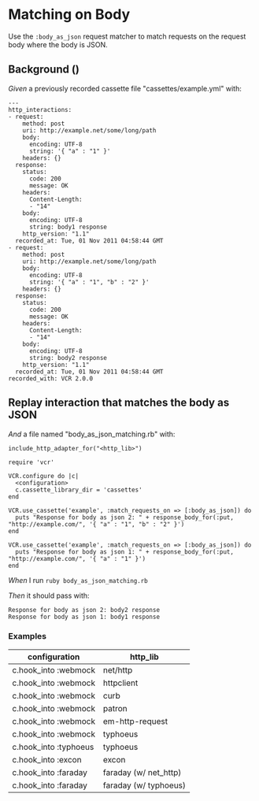 # Matching on Body

Use the `:body_as_json` request matcher to match requests on the request body where the body is JSON.

## Background ()

_Given_ a previously recorded cassette file "cassettes/example.yml" with:

```
---
http_interactions:
- request:
    method: post
    uri: http://example.net/some/long/path
    body:
      encoding: UTF-8
      string: '{ "a" : "1" }'
    headers: {}
  response:
    status:
      code: 200
      message: OK
    headers:
      Content-Length:
      - "14"
    body:
      encoding: UTF-8
      string: body1 response
    http_version: "1.1"
  recorded_at: Tue, 01 Nov 2011 04:58:44 GMT
- request:
    method: post
    uri: http://example.net/some/long/path
    body:
      encoding: UTF-8
      string: '{ "a" : "1", "b" : "2" }'
    headers: {}
  response:
    status:
      code: 200
      message: OK
    headers:
      Content-Length:
      - "14"
    body:
      encoding: UTF-8
      string: body2 response
    http_version: "1.1"
  recorded_at: Tue, 01 Nov 2011 04:58:44 GMT
recorded_with: VCR 2.0.0
```

## Replay interaction that matches the body as JSON

_And_ a file named "body_as_json_matching.rb" with:

```
include_http_adapter_for("<http_lib>")

require 'vcr'

VCR.configure do |c|
  <configuration>
  c.cassette_library_dir = 'cassettes'
end

VCR.use_cassette('example', :match_requests_on => [:body_as_json]) do
  puts "Response for body as json 2: " + response_body_for(:put, "http://example.com/", '{ "a" : "1", "b" : "2" }')
end

VCR.use_cassette('example', :match_requests_on => [:body_as_json]) do
  puts "Response for body as json 1: " + response_body_for(:put, "http://example.com/", '{ "a" : "1" }')
end
```

_When_ I run `ruby body_as_json_matching.rb`

_Then_ it should pass with:

```
Response for body as json 2: body2 response
Response for body as json 1: body1 response
```

### Examples

| configuration         | http_lib              |
|-----------------------|-----------------------|
| c.hook_into :webmock  | net/http              |
| c.hook_into :webmock  | httpclient            |
| c.hook_into :webmock  | curb                  |
| c.hook_into :webmock  | patron                |
| c.hook_into :webmock  | em-http-request       |
| c.hook_into :webmock  | typhoeus              |
| c.hook_into :typhoeus | typhoeus              |
| c.hook_into :excon    | excon                 |
| c.hook_into :faraday  | faraday (w/ net_http) |
| c.hook_into :faraday  | faraday (w/ typhoeus) |
